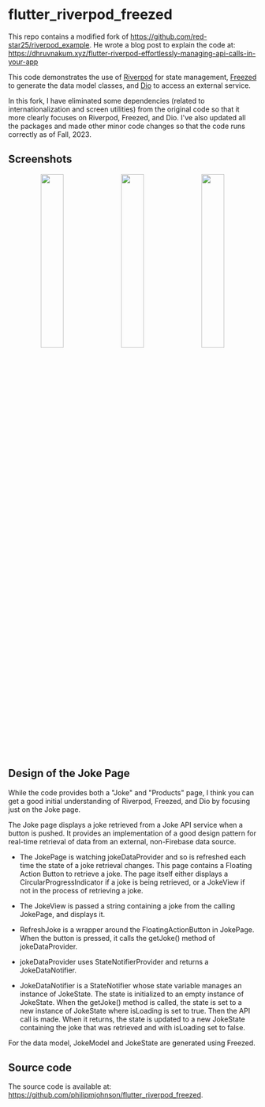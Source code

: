 # flutter_riverpod_freezed

This repo contains a modified fork of <https://github.com/red-star25/riverpod_example>.  He wrote a blog post to explain the code at: <https://dhruvnakum.xyz/flutter-riverpod-effortlessly-managing-api-calls-in-your-app>

This code demonstrates the use of [Riverpod](https://riverpod.dev/) for state management, [Freezed](https://pub.dev/packages/freezed) to generate the data model classes, and [Dio](https://pub.dev/packages/dio) to access an external service.

In this fork, I have eliminated some dependencies (related to internationalization and screen utilities) from the original code so that it more clearly focuses on Riverpod, Freezed, and Dio. I've also updated all the packages and made other minor code changes so that the code runs correctly as of Fall, 2023. 

## Screenshots

<p style="text-align: center">
  <img src="https://github.com/philipmjohnson/flutter_riverpod_freezed/raw/main/README-home.png" width="30%">
   &nbsp;
  <img src="https://github.com/philipmjohnson/flutter_riverpod_freezed/raw/main/README-jokes.png" width="30%">
   &nbsp;
  <img src="https://github.com/philipmjohnson/flutter_riverpod_freezed/raw/main/README-products.png" width="30%">
</p>

## Design of the Joke Page

While the code provides both a "Joke" and "Products" page, I think you can get a good initial understanding of Riverpod, Freezed, and Dio by focusing just on the Joke page. 

The Joke page displays a joke retrieved from a Joke API service when a button is pushed. It provides an implementation of a good design pattern for real-time retrieval of data from an external, non-Firebase data source.  

* The JokePage is watching jokeDataProvider and so is refreshed each time the state of a joke retrieval changes.  This page contains a Floating Action Button to retrieve a joke. The page itself either displays a CircularProgressIndicator if a joke is being retrieved, or a JokeView if not in the process of retrieving a joke.

* The JokeView is passed a string containing a joke from the calling JokePage, and displays it.

* RefreshJoke is a wrapper around the FloatingActionButton in JokePage.  When the button is pressed, it calls the getJoke() method of jokeDataProvider.

* jokeDataProvider uses StateNotifierProvider and returns a JokeDataNotifier. 

* JokeDataNotifier is a StateNotifier whose state variable manages an instance of JokeState. The state is initialized to an empty instance of JokeState. When the getJoke() method is called, the state is set to a new instance of JokeState where isLoading is set to true. Then the API call is made. When it returns, the state is updated to a new JokeState containing the joke that was retrieved and with isLoading set to false.  

For the data model, JokeModel and JokeState are generated using Freezed.

## Source code

The source code is available at: <https://github.com/philipmjohnson/flutter_riverpod_freezed>.
